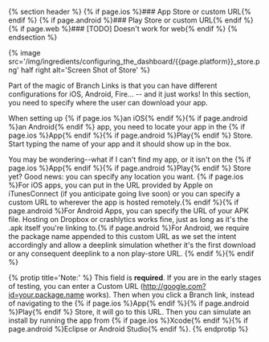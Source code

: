 {% section header %}
{% if page.ios %}### App Store or custom URL{% endif %}
{% if page.android %}### Play Store or custom URL{% endif %}
{% if page.web %}### [TODO] Doesn't work for web{% endif %}
{% endsection %}

{% image src='/img/ingredients/configuring_the_dashboard/{{page.platform}}_store.png' half right alt='Screen Shot of Store' %}

Part of the magic of Branch Links is that you can have different configurations for iOS, Android, Fire... -- and it just works! In this section, you need to specify where the user can download your app.

When setting up {% if page.ios %}an iOS{% endif %}{% if page.android %}an Android{% endif %} app, you need to locate your app in the {% if page.ios %}App{% endif %}{% if page.android %}Play{% endif %} Store. Start typing the name of your app and it should show up in the box.


You may be wondering--what if I can't find my app, or it isn't on the {% if page.ios %}App{% endif %}{% if page.android %}Play{% endif %} Store yet? Good news: you can specify any location you want. {% if page.ios %}For iOS apps, you can put in the URL provided by Apple on iTunesConnect (if you anticipate going live soon) or you can specify a custom URL to wherever the app is hosted remotely.{% endif %}{% if page.android %}For Android Apps, you can specify the URL of your APK file. Hosting on Dropbox or crashlytics works fine, just as long as it's the .apk itself you're linking to.{% if page.android %}For Android, we require the package name appended to this custom URL as we set the intent accordingly and allow a deeplink simulation whether it's the first download or any consequent deeplink to a non play-store URL. {% endif %}{% endif %}

{% protip title='Note:'  %}
This field is __required__. If you are in the early stages of testing, you can enter a Custom URL (http://google.com?id=your.package.name works). Then when you click a Branch link, instead of navigating to the {% if page.ios %}App{% endif %}{% if page.android %}Play{% endif %} Store, it will go to this URL. Then you can simulate an install by running the app from {% if page.ios %}Xcode{% endif %}{% if page.android %}Eclipse or Android Studio{% endif %}.
{% endprotip %}
